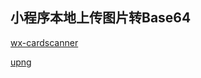 ## 小程序本地上传图片转Base64 
 [wx-cardscanner](https://github.com/zh8637688/wx-cardscanner)

[upng](https://github.com/photopea/UPNG.js)